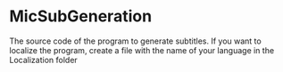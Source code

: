 # MicSubGeneration
The source code of the program to generate subtitles. If you want to localize the program, create a file with the name of your language in the Localization folder
